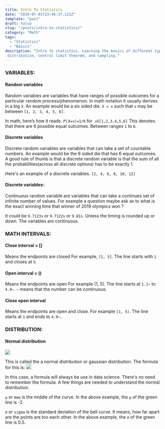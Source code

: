 ```yaml
---
title: Intro To Statistics
date: "2019-07-01T23:46:37.121Z"
template: "post"
draft: false
slug: "/posts/intro-to-statistics/"
category: "Math"
tags:
  - "Statistics"
  - "Basics"
description: "Intro to statistics. Learning the basics of different types of variables, 
 distribution, central limit theorem, and sampling."
---
```

### VARIABLES:

#### Random variables
Random variables are variables that have ranges of possible outcomes for a particular random process/phenomenon. In math notation it usually derives in a big `X`. An example would be a six sided die. `X = x` such that `x` may be between `[1, 2, 3, 4, 5, 6]`.

In math, here’s how it reads. 
`𝑃(𝑋=𝑥)=1/6` for  `𝑥∈[1,2,3,4,5,6]`
This denotes that there are 6 possible equal outcomes. Between ranges `1` to `6`. 


#### Discrete variables

Discrete random variables are variables that can take a set of countable numbers. An example would be the 6 sided die that has 6 equal outcomes. A good rule of thumb is that a discrete random variable is that the sum of all the probabilities(across all discrete options) has to be exactly 1.

Here's an example of a discrete variables.
`[2, 4, 6, 8, 10, 12]`


#### Discrete variables:

Continuous random variable are variables that can take a continues set of infinite number of values. For example a question maybe ask as to what is the exact winning time that winner of 2019 olympics won ? 

It could be `9.7123s` or `9.7122s` or `9.81s`. Unless the timing is rounded up or down. The variables are continuous.

### MATH INTERVALS:

#### Close interval = [] 
 Means the endpoints are closed
 For example, `[1, 5]`. The line starts with `1` and closes at `5`.

#### Open interval = ()
Means the endpoints are open 
 For example (1, 5). The line starts at `1.1~` to `4.9~`. `~` means that the number can be continuous. 

#### Close open interval
 Means the endpoints are open and close.
 For example `[1, 5)`. The line starts at `1` and ends to `4.9~`.

### DISTRIBUTION:

#### Normal distribution

<img src="https://upload.wikimedia.org/wikipedia/commons/7/74/Normal_Distribution_PDF.svg"/>

This is called the a normal distribution or gaussian distribution. The formula for this is:
<img src="https://wikimedia.org/api/rest_v1/media/math/render/svg/8aa9ff808602c27f1d9d63d7b2c115388a34f190"/>

In this case, a formula will always be use in data science. There's no need to remember the formula. A few things are needed to understand the normal distribution. 

`μ` or `mew` is the middle of the curve. In the above example, the `μ` of the green line is 
-2.

`σ` or `sigma` is the standard deviation of the bell curve. It means, how far apart are the points are too each other. In the above example, the `σ` of the green line is 0.5.



